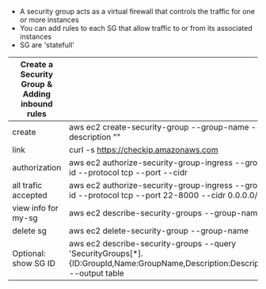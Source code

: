 * A security group acts as a virtual firewall that controls the traffic for one or more instances
* You can add rules to each SG that allow traffic to or from its associated instances
* SG are 'statefull'


| Create a Security Group & Adding inbound rules |                                                                                                                                           |
| ---------------------------------------------- | ----------------------------------------------------------------------------------------------------------------------------------------- |
| create                                         | aws ec2 create-security-group --group-name <sec-group-name> --description "<Description>"                                                 |
| link                                           | curl -s https://checkip.amazonaws.com                                                                                                     |
| authorization                                  | aws ec2 authorize-security-group-ingress --group-id <security group Id> --protocol tcp --port <port Number> --cidr <ip address with gate> |
| all trafic accepted                            | aws ec2 authorize-security-group-ingress --group-id <security grp Id>--protocol tcp --port 22-8000 --cidr 0.0.0.0/0                       |
| view info for my-sg                            | aws ec2 describe-security-groups --group-names <security grp Name>                                                                        |
| delete sg                                      | aws ec2 delete-security-group --group-name <security grp Name>                                                                            |
| Optional: show SG ID                           | aws ec2 describe-security-groups --query 'SecurityGroups[*].{ID:GroupId,Name:GroupName,Description:Description}' --output table<br>       |
